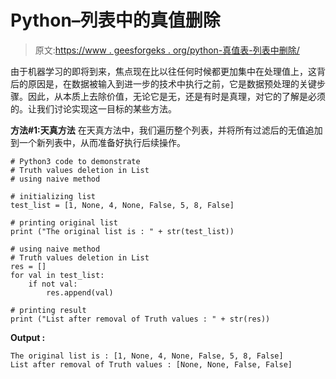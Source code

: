 # Python–列表中的真值删除

> 原文:[https://www . geesforgeks . org/python-真值表-列表中删除/](https://www.geeksforgeeks.org/python-truth-values-deletion-in-list/)

由于机器学习的即将到来，焦点现在比以往任何时候都更加集中在处理值上，这背后的原因是，在数据被输入到进一步的技术中执行之前，它是数据预处理的关键步骤。因此，从本质上去除价值，无论它是无，还是有时是真理，对它的了解是必须的。让我们讨论实现这一目标的某些方法。

**方法#1:天真方法**
在天真方法中，我们遍历整个列表，并将所有过滤后的无值追加到一个新列表中，从而准备好执行后续操作。

```
# Python3 code to demonstrate 
# Truth values deletion in List
# using naive method 

# initializing list
test_list = [1, None, 4, None, False, 5, 8, False]

# printing original list 
print ("The original list is : " + str(test_list))

# using naive method 
# Truth values deletion in List
res = []
for val in test_list:
    if not val:
        res.append(val)

# printing result
print ("List after removal of Truth values : " + str(res))
```

**Output :**

```
The original list is : [1, None, 4, None, False, 5, 8, False]
List after removal of Truth values : [None, None, False, False]

```